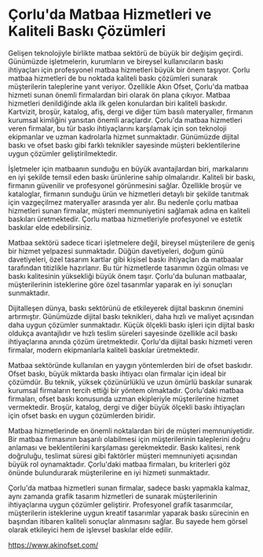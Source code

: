 # Çorlu'da Matbaa Hizmetleri ve Kaliteli Baskı Çözümleri
Gelişen teknolojiyle birlikte matbaa sektörü de büyük bir değişim geçirdi. Günümüzde işletmelerin, kurumların ve bireysel kullanıcıların baskı ihtiyaçları için profesyonel matbaa hizmetleri büyük bir önem taşıyor. Çorlu matbaa hizmetleri de bu noktada kaliteli baskı çözümleri sunarak müşterilerin taleplerine yanıt veriyor. Özellikle Akın Ofset, Çorlu'da matbaa hizmeti sunan önemli firmalardan biri olarak ön plana çıkıyor.
Matbaa hizmetleri denildiğinde akla ilk gelen konulardan biri kaliteli baskıdır. Kartvizit, broşür, katalog, afiş, dergi ve diğer tüm basılı materyaller, firmanın kurumsal kimliğini yansıtan önemli araçlardır. Çorlu'da matbaa hizmetleri veren firmalar, bu tür baskı ihtiyaçlarını karşılamak için son teknoloji ekipmanlar ve uzman kadrolarla hizmet sunmaktadır. Günümüzde dijital baskı ve ofset baskı gibi farklı teknikler sayesinde müşteri beklentilerine uygun çözümler geliştirilmektedir.

İşletmeler için matbaanın sunduğu en büyük avantajlardan biri, markalarını en iyi şekilde temsil eden baskı ürünlerine sahip olmalarıdır. Kaliteli bir baskı, firmanın güvenilir ve profesyonel görünmesini sağlar. Özellikle broşür ve kataloglar, firmanın sunduğu ürün ve hizmetleri detaylı bir şekilde tanıtmak için vazgeçilmez materyaller arasında yer alır. Bu nedenle çorlu matbaa hizmetleri sunan firmalar, müşteri memnuniyetini sağlamak adına en kaliteli baskıları üretmektedir. Çorlu matbaa hizmetleriyle profesyonel ve estetik baskılar elde edebilirsiniz.

Matbaa sektörü sadece ticari işletmelere değil, bireysel müşterilere de geniş bir hizmet yelpazesi sunmaktadır. Düğün davetiyeleri, doğum günü davetiyeleri, özel tasarım kartlar gibi kişisel baskı ihtiyaçları da matbaalar tarafından titizlikle hazırlanır. Bu tür hizmetlerde tasarımın özgün olması ve baskı kalitesinin yüksekliği büyük önem taşır. Çorlu'da bulunan matbaalar, müşterilerinin isteklerine göre özel tasarımlar yaparak en iyi sonuçları sunmaktadır.

Dijitalleşen dünya, baskı sektörünü de etkileyerek dijital baskının önemini artırmıştır. Günümüzde dijital baskı teknikleri, daha hızlı ve maliyet açısından daha uygun çözümler sunmaktadır. Küçük ölçekli baskı işleri için dijital baskı oldukça avantajlıdır ve hızlı teslim süreleri sayesinde özellikle acil baskı ihtiyaçlarına anında çözüm üretmektedir. Çorlu'da dijital baskı hizmeti veren firmalar, modern ekipmanlarla kaliteli baskılar üretmektedir.

Matbaa sektöründe kullanılan en yaygın yöntemlerden biri de ofset baskıdır. Ofset baskı, büyük miktarda baskı ihtiyacı olan firmalar için ideal bir çözümdür. Bu teknik, yüksek çözünürlüklü ve uzun ömürlü baskılar sunarak kurumsal firmaların tercih ettiği bir yöntem olmaktadır. Çorlu'daki matbaa firmaları, ofset baskı konusunda uzman ekipleriyle müşterilerine hizmet vermektedir. Broşür, katalog, dergi ve diğer büyük ölçekli baskı ihtiyaçları için ofset baskı en uygun çözümlerden biridir.

Matbaa hizmetlerinde en önemli noktalardan biri de müşteri memnuniyetidir. Bir matbaa firmasının başarılı olabilmesi için müşterilerinin taleplerini doğru anlaması ve beklentilerini karşılaması gerekmektedir. Baskı kalitesi, renk doğruluğu, teslimat süresi gibi faktörler müşteri memnuniyeti açısından büyük rol oynamaktadır. Çorlu'daki matbaa firmaları, bu kriterleri göz önünde bulundurarak müşterilerine en iyi hizmeti sunmaktadır.

Çorlu'da matbaa hizmetleri sunan firmalar, sadece baskı yapmakla kalmaz, aynı zamanda grafik tasarım hizmetleri de sunarak müşterilerinin ihtiyaçlarına uygun çözümler geliştirir. Profesyonel grafik tasarımcılar, müşterilerin isteklerine uygun kreatif tasarımlar yaparak baskı sürecinin en başından itibaren kaliteli sonuçlar alınmasını sağlar. Bu sayede hem görsel olarak etkileyici hem de işlevsel baskılar elde edilir.

https://www.akinofset.com/
